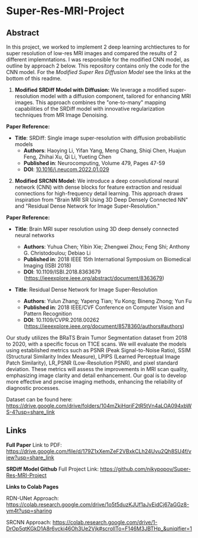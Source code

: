 # Super-Res-MRI-Project
## Abstract

In this project, we worked to implement 2 deep learning archtiectures to for super resolution of low-res MRI images and compared the results of 2 different implemntations. I was responsible for the modified CNN model, as outline by approach 2 below. This repository contains only the code for the CNN model. For the *Modified Super Res Diffusion Model* see the links at the bottom of this readme. 

1. **Modified SRDiff Model with Diffusion:** We leverage a modified super-resolution model with a diffusion component, tailored for enhancing MRI images. This approach combines the "one-to-many" mapping capabilities of the SRDiff model with innovative regularization techniques from MR Image Denoising.

**Paper Reference:**  
- **Title**: SRDiff: Single image super-resolution with diffusion probabilistic models
  - **Authors**: Haoying Li, Yifan Yang, Meng Chang, Shiqi Chen, Huajun Feng, Zhihai Xu, Qi Li, Yueting Chen
  - **Published in**: Neurocomputing, Volume 479, Pages 47-59
  - **DOI**: [10.1016/j.neucom.2022.01.029](https://doi.org/10.1016/j.neucom.2022.01.029)

2. **Modified SRCNN Model:** We introduce a deep convolutional neural network (CNN) with dense blocks for feature extraction and residual connections for high-frequency detail learning. This approach draws inspiration from "Brain MRI SR Using 3D Deep Densely Connected NN" and "Residual Dense Network for Image Super-Resolution."

**Paper Reference:**  
- **Title**: Brain MRI super resolution using 3D deep densely connected neural networks
  - **Authors**: Yuhua Chen; Yibin Xie; Zhengwei Zhou; Feng Shi; Anthony G. Christodoulou; Debiao Li
  - **Published in**: 2018 IEEE 15th International Symposium on Biomedical Imaging (ISBI 2018)
  - **DOI**: 10.1109/ISBI.2018.8363679 (https://ieeexplore.ieee.org/abstract/document/8363679)
 
- **Title**: Residual Dense Network for Image Super-Resolution
  - **Authors**: Yulun Zhang; Yapeng Tian; Yu Kong; Bineng Zhong; Yun Fu
  - **Published in**: 2018 IEEE/CVF Conference on Computer Vision and Pattern Recognition
  - **DOI**: 10.1109/CVPR.2018.00262 (https://ieeexplore.ieee.org/document/8578360/authors#authors)

Our study utilizes the BRaTS Brain Tumor Segmentation dataset from 2018 to 2020, with a specific focus on T1CE scans. We will evaluate the models using established metrics such as PSNR (Peak Signal-to-Noise Ratio), SSIM (Structural Similarity Index Measure), LPIPS (Learned Perceptual Image Patch Similarity), LR_PSNR (Low-Resolution PSNR), and pixel standard deviation. These metrics will assess the improvements in MRI scan quality, emphasizing image clarity and detail enhancement. Our goal is to develop more effective and precise imaging methods, enhancing the reliability of diagnostic processes.

Dataset can be found here: https://drive.google.com/drive/folders/104mZkiHqriF2tR5tVn4aLOA094xbWS-4?usp=share_link

## Links

**Full Paper**
Link to PDF: https://drive.google.com/file/d/179Z1xXemZeF2VBxkCLh24Uvu2Qh8SU4f/view?usp=share_link

**SRDiff Model Github**
Full Project Link: https://github.com/nikypopov/Super-Res-MRI-Project

**Links to Colab Pages**

RDN-UNet Approach: https://colab.research.google.com/drive/1o5t5duzKJUf1aJvEidCj67aGGz8-ym4t?usp=sharing

SRCNN Approach: https://colab.research.google.com/drive/1-DrOp5qtKGkD1A8r6vcki46Oh3Ue2Vjk#scrollTo=F146M3JBTHp_&uniqifier=1
